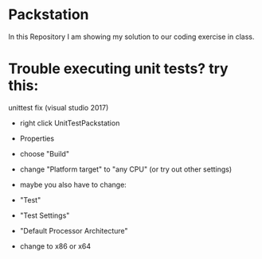 # Packstation
In this Repository I am showing my solution to our coding exercise in class.

# Trouble executing unit tests? try this:

unittest fix (visual studio 2017)
- right click UnitTestPackstation
- Properties
- choose "Build"
- change "Platform target" to "any CPU" (or try out other settings)

- maybe you also have to change:
- "Test"
- "Test Settings"
- "Default Processor Architecture"
- change to x86 or x64
